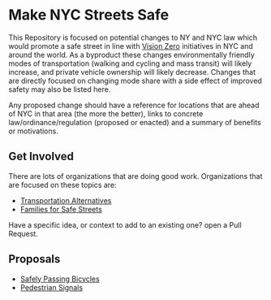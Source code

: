 # Make NYC Streets Safe

This Repository is focused on potential changes to NY and NYC law which would promote a safe street in line with [Vision Zero](http://www.nyc.gov/VisionZero) initiatives in NYC and around the world. As a byproduct these changes environmentally friendly modes of transportation (walking and cycling and mass transit) will likely increase, and private vehicle ownership will likely decrease. Changes that are directly focused on changing mode share with a side effect of improved safety may also be listed here.

Any proposed change should have a reference for locations that are ahead of NYC in that area (the more the better), links to concrete law/ordinance/regulation (proposed or enacted) and a summary of benefits or motivations.

## Get Involved

There are lots of organizations that are doing good work. Organizations that are focused on these topics are:

* [Transportation Alternatives](https://www.transalt.org/)
* [Families for Safe Streets](http://familiesforsafestreets.org/)

Have a specific idea, or context to add to an existing one? open a Pull Request.

## Proposals

* [Safely Passing Bicycles](safely_passing_bicycles.md)
* [Pedestrian Signals](pedestrian_signals.md)